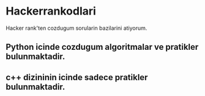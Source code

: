 <h1> Hackerrankodlari </h1>

Hacker rank'ten cozdugum sorularin bazilarini atiyorum.

<h2>Python icinde cozdugum algoritmalar ve pratikler bulunmaktadir.</h2>

<h2>c++ dizininin icinde sadece pratikler bulunmaktadir.</h2>